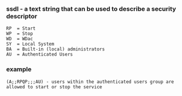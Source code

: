 ### ssdl - a text string that can be used to describe a security descriptor
```
RP 	= Start  
WP 	= Stop  
WD	= WDac  
SY	= Local System  
BA	= Built-in (local) administrators  
AU	= Authenticated Users  
```

### example
```
(A;;RPQP;;;AU) - users within the authenticated users group are allowed to start or stop the service
```

